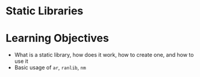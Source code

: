 # Static Libraries

# Learning Objectives

* What is a static library, how does it work, how to create one, and how to use it
* Basic usage of `ar`, `ranlib`, `nm`

